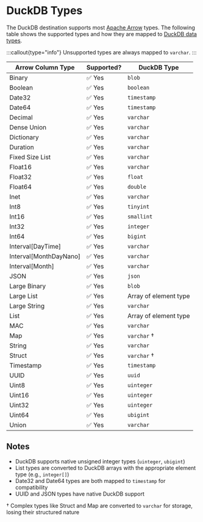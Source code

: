 # DuckDB Types

The DuckDB destination supports most [Apache Arrow](https://arrow.apache.org/docs/index.html)
types. The following table shows the supported types and how they are mapped
to [DuckDB data types](https://duckdb.org/docs/sql/data_types/overview).

:::callout{type="info"}
Unsupported types are always mapped to `varchar`.
:::

| Arrow Column Type | Supported? | DuckDB Type |
|-------------------|------------|-------------|
| Binary            | ✅ Yes      | `blob`      |
| Boolean           | ✅ Yes      | `boolean`   |
| Date32            | ✅ Yes      | `timestamp` |
| Date64            | ✅ Yes      | `timestamp` |
| Decimal           | ✅ Yes      | `varchar`   |
| Dense Union       | ✅ Yes      | `varchar`   |
| Dictionary        | ✅ Yes      | `varchar`   |
| Duration          | ✅ Yes      | `varchar`   |
| Fixed Size List   | ✅ Yes      | `varchar`   |
| Float16           | ✅ Yes      | `varchar`   |
| Float32           | ✅ Yes      | `float`     |
| Float64           | ✅ Yes      | `double`    |
| Inet              | ✅ Yes      | `varchar`   |
| Int8              | ✅ Yes      | `tinyint`   |
| Int16             | ✅ Yes      | `smallint`  |
| Int32             | ✅ Yes      | `integer`   |
| Int64             | ✅ Yes      | `bigint`    |
| Interval[DayTime] | ✅ Yes      | `varchar`   |
| Interval[MonthDayNano] | ✅ Yes | `varchar`   |
| Interval[Month]   | ✅ Yes      | `varchar`   |
| JSON              | ✅ Yes      | `json`      |
| Large Binary      | ✅ Yes      | `blob`      |
| Large List        | ✅ Yes      | Array of element type |
| Large String      | ✅ Yes      | `varchar`   |
| List              | ✅ Yes      | Array of element type |
| MAC               | ✅ Yes      | `varchar`   |
| Map               | ✅ Yes      | `varchar` † |
| String            | ✅ Yes      | `varchar`   |
| Struct            | ✅ Yes      | `varchar` † |
| Timestamp         | ✅ Yes      | `timestamp` |
| UUID              | ✅ Yes      | `uuid`      |
| Uint8             | ✅ Yes      | `uinteger`  |
| Uint16            | ✅ Yes      | `uinteger`  |
| Uint32            | ✅ Yes      | `uinteger`  |
| Uint64            | ✅ Yes      | `ubigint`   |
| Union             | ✅ Yes      | `varchar`   |

## Notes

- DuckDB supports native unsigned integer types (`uinteger`, `ubigint`)
- List types are converted to DuckDB arrays with the appropriate element type (e.g., `integer[]`)
- Date32 and Date64 types are both mapped to `timestamp` for compatibility
- UUID and JSON types have native DuckDB support

† Complex types like Struct and Map are converted to `varchar` for storage, losing their structured nature